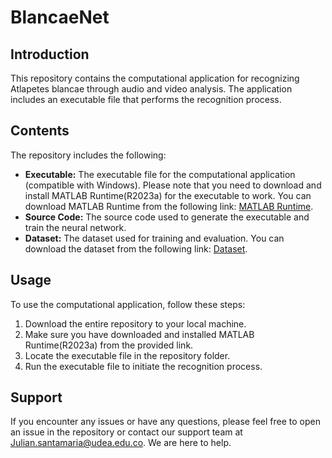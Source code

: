 # BlancaeNet

## Introduction

This repository contains the computational application for recognizing Atlapetes blancae through audio and video analysis. The application includes an executable file that performs the recognition process.

## Contents

The repository includes the following:

- **Executable:** The executable file for the computational application (compatible with Windows). Please note that you need to download and install MATLAB Runtime(R2023a) for the executable to work. You can download MATLAB Runtime from the following link: [MATLAB Runtime](https://www.mathworks.com/products/compiler/mcr/index.html).
- **Source Code:** The source code used to generate the executable and train the neural network.
- **Dataset:** The dataset used for training and evaluation. You can download the dataset from the following link: [Dataset](https://udeaeduco-my.sharepoint.com/:f:/g/personal/julian_santamaria_udea_edu_co/EqbqHZx4AtZErNrTq3c5_lABJdEcIZIaHEKnhEPSQnt34Q).

## Usage

To use the computational application, follow these steps:

1. Download the entire repository to your local machine.
2. Make sure you have downloaded and installed MATLAB Runtime(R2023a) from the provided link.
3. Locate the executable file in the repository folder.
4. Run the executable file to initiate the recognition process.

## Support

If you encounter any issues or have any questions, please feel free to open an issue in the repository or contact our support team at Julian.santamaria@udea.edu.co. We are here to help.
